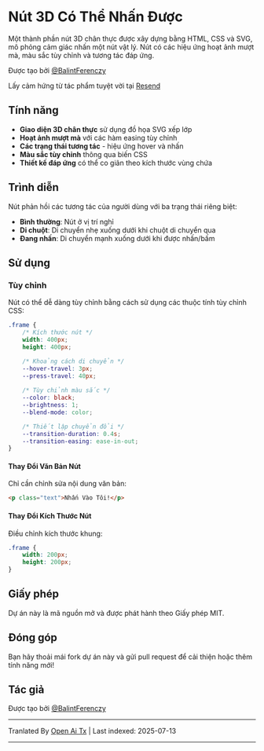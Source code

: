 # Nút 3D Có Thể Nhấn Được

Một thành phần nút 3D chân thực được xây dựng bằng HTML, CSS và SVG, mô phỏng cảm giác nhấn một nút vật lý. Nút có các hiệu ứng hoạt ảnh mượt mà, màu sắc tùy chỉnh và tương tác đáp ứng.

Được tạo bởi [@BalintFerenczy](https://x.com/BalintFerenczy)

Lấy cảm hứng từ tác phẩm tuyệt vời tại [Resend](https://resend.com/)

## Tính năng

- **Giao diện 3D chân thực** sử dụng đồ họa SVG xếp lớp
- **Hoạt ảnh mượt mà** với các hàm easing tùy chỉnh
- **Các trạng thái tương tác** - hiệu ứng hover và nhấn
- **Màu sắc tùy chỉnh** thông qua biến CSS
- **Thiết kế đáp ứng** có thể co giãn theo kích thước vùng chứa

## Trình diễn
Nút phản hồi các tương tác của người dùng với ba trạng thái riêng biệt:
- **Bình thường**: Nút ở vị trí nghỉ
- **Di chuột**: Di chuyển nhẹ xuống dưới khi chuột di chuyển qua
- **Đang nhấn**: Di chuyển mạnh xuống dưới khi được nhấn/bấm

## Sử dụng

### Tùy chỉnh

Nút có thể dễ dàng tùy chỉnh bằng cách sử dụng các thuộc tính tùy chỉnh CSS:

```css
.frame {
    /* Kích thước nút */
    width: 400px; 
    height: 400px; 

    /* Khoảng cách di chuyển */
    --hover-travel: 3px;
    --press-travel: 40px;
    
    /* Tùy chỉnh màu sắc */
    --color: black;
    --brightness: 1;
    --blend-mode: color;

    /* Thiết lập chuyển đổi */
    --transition-duration: 0.4s;
    --transition-easing: ease-in-out;
}
```
#### Thay Đổi Văn Bản Nút

Chỉ cần chỉnh sửa nội dung văn bản:

```html
<p class="text">Nhấn Vào Tôi!</p>
```

#### Thay Đổi Kích Thước Nút

Điều chỉnh kích thước khung:

```css
.frame {
    width: 200px;
    height: 200px;
}
```
## Giấy phép

Dự án này là mã nguồn mở và được phát hành theo Giấy phép MIT.

## Đóng góp

Bạn hãy thoải mái fork dự án này và gửi pull request để cải thiện hoặc thêm tính năng mới!

## Tác giả

Được tạo bởi [@BalintFerenczy](https://x.com/BalintFerenczy)

---

Tranlated By [Open Ai Tx](https://github.com/OpenAiTx/OpenAiTx) | Last indexed: 2025-07-13

---